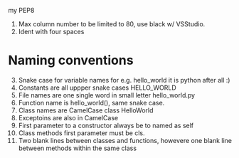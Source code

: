 my PEP8

1. Max column number to be limited to 80, use black w/ VSStudio.
2. Ident with four spaces

# Naming conventions
3. Snake case for variable names for e.g. hello_world it is python after all :)
4. Constants are all uppper snake cases HELLO_WORLD
5. File names are one single word in small letter hello_world.py
6. Function name is hello_world(), same snake case.
7. Class names are CamelCase class HelloWorld
8. Exceptoins are also in CamelCase
9. First parameter to a constructor always be to named as self
10. Class methods first parameter must be cls.
11. Two blank lines between classes and functions, howevere one blank line between methods within the same class

